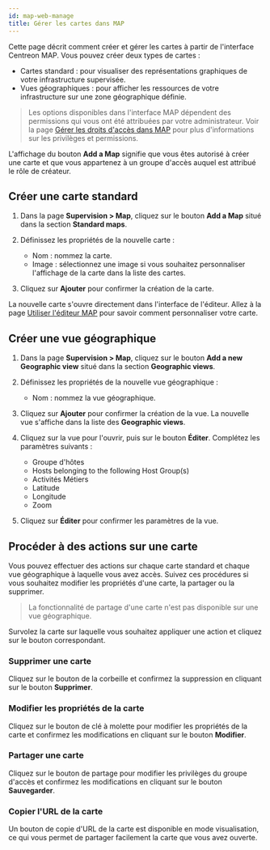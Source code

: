 ```yaml
---
id: map-web-manage
title: Gérer les cartes dans MAP
---
```


Cette page décrit comment créer et gérer les cartes à partir de l'interface Centreon MAP. Vous pouvez créer deux types de cartes :
- Cartes standard : pour visualiser des représentations graphiques de votre infrastructure supervisée.
- Vues géographiques : pour afficher les ressources de votre infrastructure sur une zone géographique définie.

> Les options disponibles dans l'interface MAP dépendent des permissions qui vous ont été attribuées par votre administrateur. Voir la page [Gérer les droits d'accès dans MAP](map-web-access.md) pour plus d'informations sur les privilèges et permissions.

L'affichage du bouton **Add a Map** signifie que vous êtes autorisé à créer une carte et que vous appartenez à un groupe d'accès auquel est attribué le rôle de créateur.

## Créer une carte standard

1. Dans la page **Supervision > Map**, cliquez sur le bouton **Add a Map** situé dans la section **Standard maps**.

2. Définissez les propriétés de la nouvelle carte :
   - Nom : nommez la carte.
   - Image : sélectionnez une image si vous souhaitez personnaliser l'affichage de la carte dans la liste des cartes.

3. Cliquez sur **Ajouter** pour confirmer la création de la carte.

La nouvelle carte s'ouvre directement dans l'interface de l'éditeur.
Allez à la page [Utiliser l'éditeur MAP](map-web-editor.md) pour savoir comment personnaliser votre carte.

## Créer une vue géographique

1. Dans la page **Supervision > Map**, cliquez sur le bouton **Add a new Geographic view** situé dans la section **Geographic views**.

2. Définissez les propriétés de la nouvelle vue géographique :
   - Nom : nommez la vue géographique.

3. Cliquez sur **Ajouter** pour confirmer la création de la vue.
La nouvelle vue s'affiche dans la liste des **Geographic views**.

4. Cliquez sur la vue pour l'ouvrir, puis sur le bouton **Éditer**. Complétez les paramètres suivants :

   - Groupe d'hôtes
   - Hosts belonging to the following Host Group(s)
   - Activités Métiers
   - Latitude
   - Longitude
   - Zoom

7. Cliquez sur **Éditer** pour confirmer les paramètres de la vue.

## Procéder à des actions sur une carte

Vous pouvez effectuer des actions sur chaque carte standard et chaque vue géographique à laquelle vous avez accès. Suivez ces procédures si vous souhaitez modifier les propriétés d'une carte, la partager ou la supprimer.

> La fonctionnalité de partage d'une carte n'est pas disponible sur une vue géographique.

Survolez la carte sur laquelle vous souhaitez appliquer une action et cliquez sur le bouton correspondant.

### Supprimer une carte

Cliquez sur le bouton de la corbeille et confirmez la suppression en cliquant sur le bouton **Supprimer**.

### Modifier les propriétés de la carte

Cliquez sur le bouton de clé à molette pour modifier les propriétés de la carte et confirmez les modifications en cliquant sur le bouton **Modifier**.

### Partager une carte

Cliquez sur le bouton de partage pour modifier les privilèges du groupe d'accès et confirmez les modifications en cliquant sur le bouton **Sauvegarder**.

### Copier l'URL de la carte

Un bouton de copie d'URL de la carte est disponible en mode visualisation, ce qui vous permet de partager facilement la carte que vous avez ouverte.
